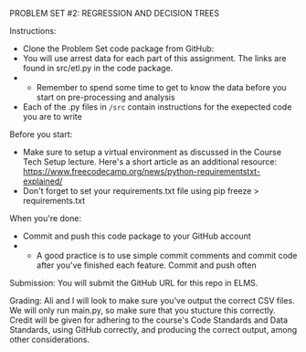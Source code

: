 PROBLEM SET #2: REGRESSION AND DECISION TREES

Instructions: 
- Clone the Problem Set code package from GitHub: 
- You will use arrest data for each part of this assignment. The links are found in src/etl.py in the code package. 
- - Remember to spend some time to get to know the data before you start on pre-processing and analysis
- Each of the .py files in `/src` contain instructions for the exepected code you are to write


Before you start:
- Make sure to setup a virtual environment as discussed in the Course Tech Setup lecture. Here's a short article as an additional resource: 
https://www.freecodecamp.org/news/python-requirementstxt-explained/
- Don't forget to set your requirements.txt file using pip freeze > requirements.txt 

When you're done:
- Commit and push this code package to your GitHub account
- - A good practice is to use simple commit comments and  commit code after you've finished each feature. Commit and push often

Submission: 
You will submit the GitHub URL for this repo in ELMS.

Grading: 
Ali and I will look to make sure you've output the correct CSV files. We will only run main.py, so make sure that you stucture this correctly. Credit will be given for adhering to the course's Code Standards and Data Standards, using GitHub correctly, and producing the correct output, among other considerations. 


